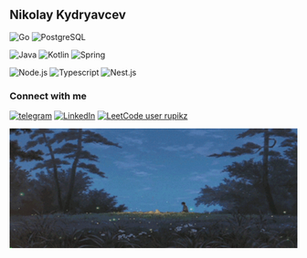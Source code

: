 ## Nikolay Kydryavcev
![Go](https://img.shields.io/badge/Go-00ADD8?logo=Go&logoColor=white&style=for-the-badge)
![PostgreSQL](https://img.shields.io/badge/PostgreSQL-336791?logo=postgresql&logoColor=white&style=for-the-badge)

![Java](https://img.shields.io/badge/java-%23ED8B00.svg?style=for-the-badge&logo=openjdk&logoColor=white)
![Kotlin](https://img.shields.io/badge/kotlin-%237F52FF.svg?style=for-the-badge&logo=kotlin&logoColor=white)
![Spring](https://img.shields.io/badge/spring-%236DB33F.svg?style=for-the-badge&logo=spring&logoColor=white)

![Node.js](https://img.shields.io/badge/-Node.js-026e00?style=for-the-badge&logo=node.js&logoColor=ffffff)
![Typescript](https://img.shields.io/badge/-Typescript-2f74c0?style=for-the-badge&logo=Typescript&logoColor=ffffff)
![Nest.js](https://img.shields.io/badge/-Nest.js-000000?style=for-the-badge&logo=Nestjs&logoColor=ea2845)

### Connect with me

[![telegram](https://img.shields.io/badge/-telegram-000000?style=for-the-badge&logo=telegram)](tg://resolve?domain=rupikz)
[![LinkedIn](https://img.shields.io/badge/-LinkedIn-000000?style=for-the-badge&logo=LinkedIn&logoColor=0a66c2)](https://www.linkedin.com/in/rupikz/)
[![LeetCode user rupikz](https://img.shields.io/badge/dynamic/json?style=for-the-badge&labelColor=black&color=%23ffa116&label=Solved&query=solved&url=https%3A%2F%2Fbadge.xyli.tech/%2Fapi%2Fusers%2Frupikz&logo=leetcode&logoColor=yellow)](https://leetcode.com/rupikz/)

![background](./assets/background.gif)
